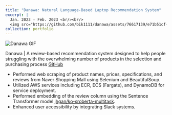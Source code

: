 ```yaml
---
title: "Danawa: Natural Language-Based Laptop Recommendation System"
excerpt: |
  Jan. 2023 - Feb. 2023 <br/><br/>
  <img src="https://github.com/bik1111/danawa/assets/76617139/e71b51cf-ee16-4486-b223-9669356d1081" alt="Danawa GIF" style="max-width: 100%; height: auto;">
collection: portfolio
---
```


![Danawa GIF](https://github.com/bik1111/danawa/assets/76617139/e71b51cf-ee16-4486-b223-9669356d1081)

Danawa | A review-based recommendation system designed to help people struggling with the overwhelming number of products in the selection and purchasing process [GitHub](https://github.com/bik1111/danawa)

- Performed web scraping of product names, prices, specifications, and reviews from Naver Shopping Mall using Selenium and BeautifulSoup.
- Utilized AWS services including ECR, ECS (Fargate), and DynamoDB for service deployment.
- Performed embedding of the review column using the Sentence Transformer model [jhgan/ko-sroberta-multitask](https://huggingface.co/jhgan/ko-sroberta-multitask).
- Enhanced user accessibility by integrating Slack systems.